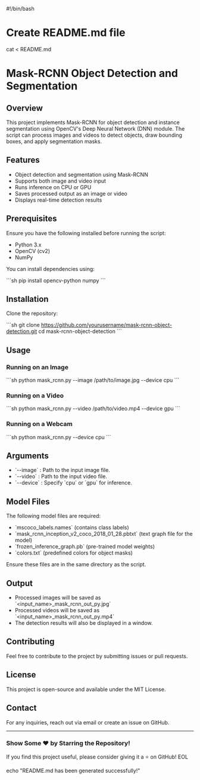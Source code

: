 #!/bin/bash

# Create README.md file
cat <<EOL > README.md
# Mask-RCNN Object Detection and Segmentation

## Overview

This project implements Mask-RCNN for object detection and instance segmentation using OpenCV's Deep Neural Network (DNN) module. The script can process images and videos to detect objects, draw bounding boxes, and apply segmentation masks.

## Features

- Object detection and segmentation using Mask-RCNN
- Supports both image and video input
- Runs inference on CPU or GPU
- Saves processed output as an image or video
- Displays real-time detection results

## Prerequisites

Ensure you have the following installed before running the script:

- Python 3.x
- OpenCV (cv2)
- NumPy

You can install dependencies using:

\`\`\`sh
pip install opencv-python numpy
\`\`\`

## Installation

Clone the repository:

\`\`\`sh
git clone https://github.com/yourusername/mask-rcnn-object-detection.git
cd mask-rcnn-object-detection
\`\`\`

## Usage

### Running on an Image

\`\`\`sh
python mask_rcnn.py --image /path/to/image.jpg --device cpu
\`\`\`

### Running on a Video

\`\`\`sh
python mask_rcnn.py --video /path/to/video.mp4 --device gpu
\`\`\`

### Running on a Webcam

\`\`\`sh
python mask_rcnn.py --device cpu
\`\`\`

## Arguments

- \`--image\` : Path to the input image file.
- \`--video\` : Path to the input video file.
- \`--device\` : Specify \`cpu\` or \`gpu\` for inference.

## Model Files

The following model files are required:

- \`mscoco_labels.names\` (contains class labels)
- \`mask_rcnn_inception_v2_coco_2018_01_28.pbtxt\` (text graph file for the model)
- \`frozen_inference_graph.pb\` (pre-trained model weights)
- \`colors.txt\` (predefined colors for object masks)

Ensure these files are in the same directory as the script.

## Output

- Processed images will be saved as \`<input_name>_mask_rcnn_out_py.jpg\`
- Processed videos will be saved as \`<input_name>_mask_rcnn_out_py.mp4\`
- The detection results will also be displayed in a window.

## Contributing

Feel free to contribute to the project by submitting issues or pull requests.

## License

This project is open-source and available under the MIT License.

## Contact

For any inquiries, reach out via email or create an issue on GitHub.

---

### Show Some ❤️ by Starring the Repository!

If you find this project useful, please consider giving it a ⭐ on GitHub!
EOL

echo "README.md has been generated successfully!"
